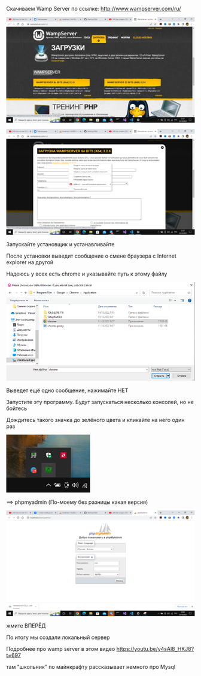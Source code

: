 Скачиваем Wamp Server по ссылке: http://www.wampserver.com/ru/

![image info](unknown_2022.10.23-21.27.png)

![image info](unknown_2022.10.23-21.27_1.png)

Запускайте установщик и устанавливайте

После установки выведит сообщение о смене браузера с Internet explorer на другой

Надеюсь у всех есть chrome и указывайте путь к этому файлу

![image info](Снимок.PNG)

Выведет ещё одно сообщение, нажимайте НЕТ

Запустите эту программу. Будут запускаться несколько консолей, но не бойтесь

Дождитесь такого значка до зелёного цвета и кликайте на него один раз

![image info](Снимок2.PNG)

==> phpmyadmin (По-моему без разницы какая версия)

![image info](Снимокэкрана(13).png)

жмите ВПЕРЁД

По итогу мы создали локальный сервер

Подробнее про wamp server в этом видео https://youtu.be/y4sAl8_HKJ8?t=697

там "школьник" по майнкрафту рассказывает немного про Mysql